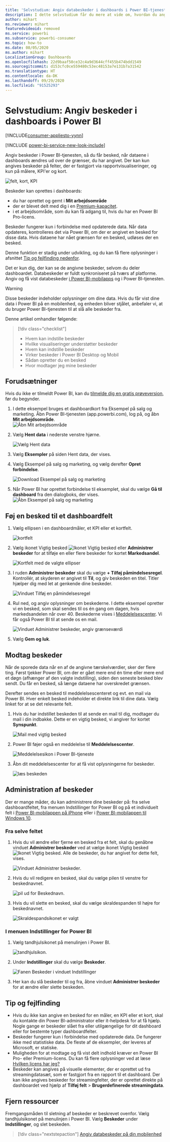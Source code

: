 ```yaml
---
title: 'Selvstudium: Angiv databeskeder i dashboards i Power BI-tjenesten'
description: I dette selvstudium får du mere at vide om, hvordan du angiver beskeder, så du får besked, når dataene i dine dashboards ændres ud over de grænser, du har angivet i Microsoft Power BI-tjenesten.
author: mihart
ms.reviewer: mihart
featuredvideoid: removed
ms.service: powerbi
ms.subservice: powerbi-consumer
ms.topic: how-to
ms.date: 08/05/2020
ms.author: mihart
LocalizationGroup: Dashboards
ms.openlocfilehash: 22d9baaf50ce32c4a9d3644cff455b474bdd1549
ms.sourcegitcommit: d153cfc0ce559480c53ec48153a7e131b7a31542
ms.translationtype: HT
ms.contentlocale: da-DK
ms.lasthandoff: 09/29/2020
ms.locfileid: "91525293"
---
```

# <a name="tutorial-set-alerts-on-power-bi-dashboards"></a>Selvstudium: Angiv beskeder i dashboards i Power BI

[!INCLUDE[consumer-appliesto-yynn](../includes/consumer-appliesto-yynn.md)]

[!INCLUDE [power-bi-service-new-look-include](../includes/power-bi-service-new-look-include.md)]

Angiv beskeder i Power BI-tjenesten, så du får besked, når dataene i dashboards ændres ud over de grænser, du har angivet. Der kan kun angives beskeder på felter, der er fastgjort via rapportvisualiseringer, og kun på målere, KPI'er og kort. 

![felt, kort, KPI](media/end-user-alerts/card-gauge-kpi.png)

Beskeder kan oprettes i dashboards:
- du har oprettet og gemt i **Mit arbejdsområde**
- der er blevet delt med dig i en [Premium-kapacitet](end-user-license.md). 
- i et arbejdsområde, som du kan få adgang til, hvis du har en Power BI Pro-licens.    

Beskeder fungerer kun i forbindelse med opdaterede data. Når data opdateres, kontrolleres det via Power BI, om der er angivet en besked for disse data. Hvis dataene har nået grænsen for en besked, udløses der en besked. 

Denne funktion er stadig under udvikling, og du kan få flere oplysninger i afsnittet [Tip og fejlfinding nedenfor](#tips-and-troubleshooting).



Det er kun dig, der kan se de angivne beskeder, selvom du deler dashboardet. Databeskeder er fuldt synkroniseret på tværs af platforme. Angiv og få vist databeskeder [i Power BI-mobilapps](mobile/mobile-set-data-alerts-in-the-mobile-apps.md) og i Power BI-tjenesten. 

> [!WARNING]
> Disse beskeder indeholder oplysninger om dine data. Hvis du får vist dine data i Power BI på en mobilenhed, og enheden bliver stjålet, anbefaler vi, at du bruger Power BI-tjenesten til at slå alle beskeder fra.
> 

Denne artikel omhandler følgende:
> [!div class="checklist"]
> * Hvem kan indstille beskeder
> * Hvilke visualiseringer understøtter beskeder
> * Hvem kan indstille beskeder
> * Virker beskeder i Power BI Desktop og Mobil
> * Sådan opretter du en besked
> * Hvor modtager jeg mine beskeder

## <a name="prerequisites"></a>Forudsætninger

Hvis du ikke er tilmeldt Power BI, kan du [tilmelde dig en gratis prøveversion](https://app.powerbi.com/signupredirect?pbi_source=web), før du begynder.

1. I dette eksempel bruges et dashboardkort fra Eksempel på salg og marketing. Åbn Power BI-tjenesten (app.powerbi.com), log på, og åbn **Mit arbejdsområde**.    
    ![Åbn Mit arbejdsområde](media//end-user-alerts/power-bi-my-workspace.png)

2. Vælg **Hent data** i nederste venstre hjørne.

    ![Vælg Hent data](media//end-user-alerts/power-bi-get-data.png)

3. Vælg **Eksempler** på siden Hent data, der vises.

4. Vælg Eksempel på salg og marketing, og vælg derefter **Opret forbindelse**.

    ![Download Eksempel på salg og marketing](media//end-user-alerts/power-bi-sample.png)

5. Når Power BI har oprettet forbindelse til eksemplet, skal du vælge **Gå til dashboard** fra den dialogboks, der vises.     
    ![Åbn Eksempel på salg og marketing](media//end-user-alerts/power-bi-go-to-dashboard.png)

## <a name="add-an-alert-to-a-dashboard-tile"></a>Føj en besked til et dashboardfelt

1. Vælg ellipsen i en dashboardmåler, et KPI eller et kortfelt.
   
   ![kortfelt](media/end-user-alerts/power-bi-card.png)

2. Vælg ikonet Vigtig besked ![Ikonet Vigtig besked](media/end-user-alerts/power-bi-alert-icon.png) eller **Administrer beskeder** for at tilføje en eller flere beskeder for kortet **Markedsandel**.

   ![Kortfelt med de valgte ellipser](media/end-user-alerts/power-bi-manage.png)

   
1. I ruden **Administrer beskeder** skal du vælge **+ Tilføj påmindelsesregel**.  Kontrollér, at skyderen er angivet til **Til**, og giv beskeden en titel. Titler hjælper dig med let at genkende dine beskeder.
   
   ![Vinduet Tilføj en påmindelsesregel](media/end-user-alerts/power-bi-alert-manage.png)
4. Rul ned, og angiv oplysninger om beskederne.  I dette eksempel opretter vi en besked, som skal sendes til os én gang om dagen, hvis markedsandelen når over 40. Beskederne vises i [Meddelelsescenter](end-user-notification-center.md). Vi får også Power BI til at sende os en mail.
   
   ![Vinduet Administrer beskeder, angiv grænseværdi](media/end-user-alerts/power-bi-manage-alert-detail.png)

5. Vælg **Gem og luk**.
 


   > 

## <a name="receiving-alerts"></a>Modtag beskeder
Når de sporede data når en af de angivne tærskelværdier, sker der flere ting. Først tjekker Power BI, om der er gået mere end én time eller mere end et døgn (afhænger af den valgte indstilling), siden den seneste besked blev sendt. Du får en besked, så længe dataene har overskredet grænsen.

Derefter sendes en besked til meddelelsescenteret og evt. en mail via Power BI. Hver enkelt besked indeholder et direkte link til dine data. Vælg linket for at se det relevante felt.  

1. Hvis du har indstillet beskeden til at sende en mail til dig, modtager du mail i din indbakke. Dette er en vigtig besked, vi angiver for kortet **Synspunkt**.
   
   ![Mail med vigtig besked](media/end-user-alerts/power-bi-email.png)
2. Power BI føjer også en meddelelse til **Meddelelsescenter**.
   
   ![Meddelelsesikon i Power BI-tjeneste](media/end-user-alerts/power-bi-task.png)
3. Åbn dit meddelelsescenter for at få vist oplysningerne for beskeder.
   
    ![læs beskeden](media/end-user-alerts/power-bi-notifications.png)
   
  

## <a name="managing-alerts"></a>Administration af beskeder

Der er mange måder, du kan administrere dine beskeder på: fra selve dashboardfeltet, fra menuen Indstillinger for Power BI og på et individuelt felt i [Power BI-mobilappen på iPhone](mobile/mobile-set-data-alerts-in-the-mobile-apps.md) eller i [Power BI-mobilappen til Windows 10](mobile/mobile-set-data-alerts-in-the-mobile-apps.md).

### <a name="from-the-tile-itself"></a>Fra selve feltet

1. Hvis du vil ændre eller fjerne en besked fra et felt, skal du genåbne vinduet **Administrer beskeder** ved at vælge ikonet Vigtig besked ![Ikonet Vigtig besked](media/end-user-alerts/power-bi-alert-icon.png). Alle de beskeder, du har angivet for dette felt, vises.
   
    ![Vinduet Administrer beskeder](media/end-user-alerts/power-bi-manage-alert.png).
2. Hvis du vil redigere en besked, skal du vælge pilen til venstre for beskednavnet.
   
    ![pil ud for Beskednavn](media/end-user-alerts/power-bi-alert-modify.png).
3. Hvis du vil slette en besked, skal du vælge skraldespanden til højre for beskednavnet.
   
      ![Skraldespandsikonet er valgt](media/end-user-alerts/power-bi-delete.png)

### <a name="from-the-power-bi-settings-menu"></a>I menuen Indstillinger for Power BI

1. Vælg tandhjulsikonet på menulinjen i Power BI.
   
    ![tandhjulsikon](media/end-user-alerts/power-bi-gear-icon.png).
2. Under **Indstillinger** skal du vælge **Beskeder**.
   
    ![Fanen Beskeder i vinduet Indstillinger](media/end-user-alerts/power-bi-settings.png)
3. Her kan du slå beskeder til og fra, åbne vinduet **Administrer beskeder** for at ændre eller slette beskeden.

## <a name="tips-and-troubleshooting"></a>Tip og fejlfinding 

* Hvis du ikke kan angive en besked for en måler, en KPI eller et kort, skal du kontakte din Power BI-administrator eller it-helpdesk for at få hjælp. Nogle gange er beskeder slået fra eller utilgængelige for dit dashboard eller for bestemte typer dashboardfelter.
* Beskeder fungerer kun i forbindelse med opdaterede data. De fungerer ikke med statistiske data. De fleste af de eksempler, der leveres af Microsoft, er statiske. 
* Muligheden for at modtage og få vist delt indhold kræver en Power BI Pro- eller Premium-licens. Du kan få flere oplysninger ved at læse [Hvilken licens har jeg?](end-user-license.md)
* Beskeder kan angives på visuelle elementer, der er oprettet ud fra streamingdatasæt, som er fastgjort fra en rapport til et dashboard. Der kan ikke angives beskeder for streamingfelter, der er oprettet direkte på dashboardet ved hjælp af **Tilføj felt** > **Brugerdefinerede streamingdata**.


## <a name="clean-up-resources"></a>Fjern ressourcer
Fremgangsmåden til sletning af beskeder er beskrevet ovenfor. Vælg tandhjulsikonet på menulinjen i Power BI. Vælg **Beskeder** under **Indstillinger**, og slet beskeden.

> [!div class="nextstepaction"]
> [Angiv databeskeder på din mobilenhed](mobile/mobile-set-data-alerts-in-the-mobile-apps.md)


